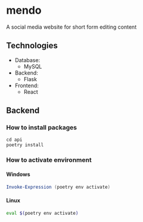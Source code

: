 # mendo
A social media website for short form editing content

## Technologies
- Database:
    - MySQL
- Backend:
    - Flask
- Frontend:
    - React

## Backend
### How to install packages
```
cd api
poetry install
```
### How to activate environment
#### Windows
```powershell
Invoke-Expression (poetry env activate)
```
#### Linux
```bash
eval $(poetry env activate)
```
